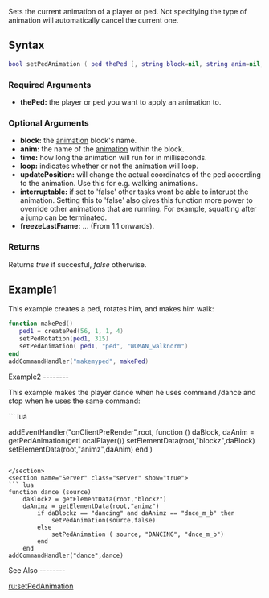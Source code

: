 Sets the current animation of a player or ped. Not specifying the type of animation will automatically cancel the current one.

Syntax
------

``` lua
bool setPedAnimation ( ped thePed [, string block=nil, string anim=nil, int time=-1, bool loop=true, bool updatePosition=true, bool interruptable=true, bool freezeLastFrame = true] )
```

### Required Arguments

-   **thePed:** the player or ped you want to apply an animation to.

### Optional Arguments

-   **block:** the [animation](/docs/animations.md "wikilink") block's name.
-   **anim:** the name of the [animation](/docs/animations.md "wikilink") within the block.
-   **time:** how long the animation will run for in milliseconds.
-   **loop:** indicates whether or not the animation will loop.
-   **updatePosition:** will change the actual coordinates of the ped according to the animation. Use this for e.g. walking animations.
-   **interruptable:** if set to 'false' other tasks wont be able to interupt the animation. Setting this to 'false' also gives this function more power to override other animations that are running. For example, squatting after a jump can be terminated.
-   **freezeLastFrame:** ... (From 1.1 onwards).

### Returns

Returns *true* if succesful, *false* otherwise.

Example1
--------

<section name="Server" class="server" show="true">
This example creates a ped, rotates him, and makes him walk:

``` lua
function makePed()
   ped1 = createPed(56, 1, 1, 4)
   setPedRotation(ped1, 315)
   setPedAnimation( ped1, "ped", "WOMAN_walknorm")
end
addCommandHandler("makemyped", makePed)
```

</section>
Example2
--------

This example makes the player dance when he uses command /dance and stop when he uses the same command:

<section name="Client" class="client" show="true">
``` lua

addEventHandler("onClientPreRender",root,
  function ()
    daBlock, daAnim = getPedAnimation(getLocalPlayer())
    setElementData(root,"blockz",daBlock)
    setElementData(root,"animz",daAnim)
  end )
```

</section>
<section name="Server" class="server" show="true">
``` lua
function dance (source)
    daBlockz = getElementData(root,"blockz")
    daAnimz = getElementData(root,"animz")
        if daBlockz == "dancing" and daAnimz == "dnce_m_b" then
            setPedAnimation(source,false)
        else
            setPedAnimation ( source, "DANCING", "dnce_m_b")
        end
    end
addCommandHandler("dance",dance)
```

</section>
See Also
--------

[ru:setPedAnimation](/docs/ru:setpedanimation.md "wikilink")
